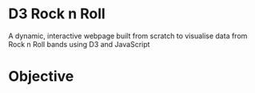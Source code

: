# D3 Rock n Roll
A dynamic, interactive webpage built from scratch to visualise data from Rock n Roll bands using D3 and JavaScript
# Objective
